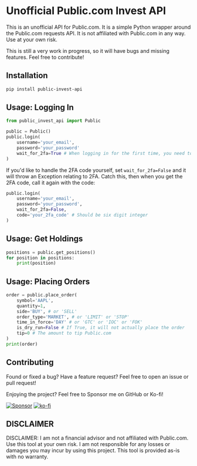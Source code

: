 # Unofficial Public.com Invest API

This is an unofficial API for Public.com. It is a simple Python wrapper around the Public.com requests API. It is not affiliated with Public.com in any way. Use at your own risk.

This is still a very work in progress, so it will have bugs and missing features. Feel free to contribute!

## Installation

```bash
pip install public-invest-api
```

## Usage: Logging In

```python
from public_invest_api import Public

public = Public()
public.login(
    username='your_email',
    password='your_password'
    wait_for_2fa=True # When logging in for the first time, you need to wait for the SMS code
)
```

If you'd like to handle the 2FA code yourself, set `wait_for_2fa=False` and it will throw an Exception relating to 2FA. Catch this, then when you get the 2FA code, call it again with the code:

```python
public.login(
    username='your_email',
    password='your_password',
    wait_for_2fa=False,
    code='your_2fa_code' # Should be six digit integer
)
```

## Usage: Get Holdings

```python
positions = public.get_positions()
for position in positions:
    print(position)
```

## Usage: Placing Orders

```python
order = public.place_order(
    symbol='AAPL',
    quantity=1,
    side='BUY', # or 'SELL'
    order_type='MARKET', # or 'LIMIT' or 'STOP'
    time_in_force='DAY' # or 'GTC' or 'IOC' or 'FOK'
    is_dry_run=False # If True, it will not actually place the order
    tip=0 # The amount to tip Public.com
)
print(order)
```

## Contributing
Found or fixed a bug? Have a feature request? Feel free to open an issue or pull request!

Enjoying the project? Feel free to Sponsor me on GitHub or Ko-fi!

[![Sponsor](https://img.shields.io/badge/sponsor-30363D?style=for-the-badge&logo=GitHub-Sponsors&logoColor=#white)](https://github.com/sponsors/NelsonDane)
[![ko-fi](https://img.shields.io/badge/Ko--fi-F16061?style=for-the-badge&logo=ko-fi&logoColor=white
)](https://ko-fi.com/X8X6LFCI0)

## DISCLAIMER
DISCLAIMER: I am not a financial advisor and not affiliated with Public.com. Use this tool at your own risk. I am not responsible for any losses or damages you may incur by using this project. This tool is provided as-is with no warranty.